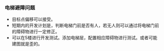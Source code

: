 ### 电梯避障问题
- 目标点偏移可以接受。
- 短期内的开发计划是，判断电梯门前是否有人，若无人则可以通过将电梯门前的障碍物进行一定修正。
- 可以在5楼进行开发测试。添加电梯层，配置相应障碍物进行测试。或者可能建图就是歪的。